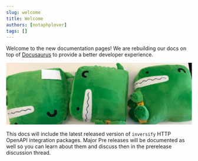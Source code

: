 ```yaml
---
slug: welcome
title: Welcome
authors: [notaphplover]
tags: []
---
```


Welcome to the new documentation pages! We are rebuilding our docs on top of [Docusaurus](https://docusaurus.io/) to provide a better developer experience.

<!-- truncate -->

![Docusaurus Plushie](./docusaurus-plushie-banner.jpeg)

This docs will include the latest released version of `inversify` HTTP OpenAPI integration packages. Major Pre releases will be documented as well so you can learn about them and discuss then in the prerelease discussion thread.
